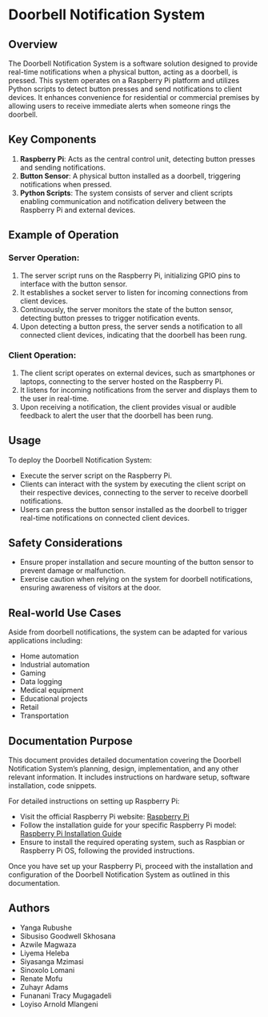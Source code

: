 # Doorbell Notification System

## Overview

The Doorbell Notification System is a software solution designed to provide real-time notifications when a physical button, acting as a doorbell, is pressed. This system operates on a Raspberry Pi platform and utilizes Python scripts to detect button presses and send notifications to client devices. It enhances convenience for residential or commercial premises by allowing users to receive immediate alerts when someone rings the doorbell.

## Key Components

1. **Raspberry Pi**: Acts as the central control unit, detecting button presses and sending notifications.
2. **Button Sensor**: A physical button installed as a doorbell, triggering notifications when pressed.
3. **Python Scripts**: The system consists of server and client scripts enabling communication and notification delivery between the Raspberry Pi and external devices.

## Example of Operation

### Server Operation:

1. The server script runs on the Raspberry Pi, initializing GPIO pins to interface with the button sensor.
2. It establishes a socket server to listen for incoming connections from client devices.
3. Continuously, the server monitors the state of the button sensor, detecting button presses to trigger notification events.
4. Upon detecting a button press, the server sends a notification to all connected client devices, indicating that the doorbell has been rung.

### Client Operation:

1. The client script operates on external devices, such as smartphones or laptops, connecting to the server hosted on the Raspberry Pi.
2. It listens for incoming notifications from the server and displays them to the user in real-time.
3. Upon receiving a notification, the client provides visual or audible feedback to alert the user that the doorbell has been rung.

## Usage

To deploy the Doorbell Notification System:
- Execute the server script on the Raspberry Pi.
- Clients can interact with the system by executing the client script on their respective devices, connecting to the server to receive doorbell notifications.
- Users can press the button sensor installed as the doorbell to trigger real-time notifications on connected client devices.

## Safety Considerations

- Ensure proper installation and secure mounting of the button sensor to prevent damage or malfunction.
- Exercise caution when relying on the system for doorbell notifications, ensuring awareness of visitors at the door.

## Real-world Use Cases

Aside from doorbell notifications, the system can be adapted for various applications including:
- Home automation
- Industrial automation
- Gaming
- Data logging
- Medical equipment
- Educational projects
- Retail
- Transportation

## Documentation Purpose

This document provides detailed documentation covering the Doorbell Notification System’s planning, design, implementation, and any other relevant information. It includes instructions on hardware setup, software installation, code snippets.

For detailed instructions on setting up Raspberry Pi:
- Visit the official Raspberry Pi website: [Raspberry Pi](https://www.raspberrypi.org/)
- Follow the installation guide for your specific Raspberry Pi model: [Raspberry Pi Installation Guide](https://www.raspberrypi.org/documentation/installation/)
- Ensure to install the required operating system, such as Raspbian or Raspberry Pi OS, following the provided instructions.

Once you have set up your Raspberry Pi, proceed with the installation and configuration of the Doorbell Notification System as outlined in this documentation.


## Authors

- Yanga Rubushe
- Sibusiso Goodwell Skhosana
- Azwile Magwaza
- Liyema Heleba
- Siyasanga Mzimasi
- Sinoxolo Lomani
- Renate Mofu
- Zuhayr Adams
- Funanani Tracy Mugagadeli
- Loyiso Arnold Mlangeni